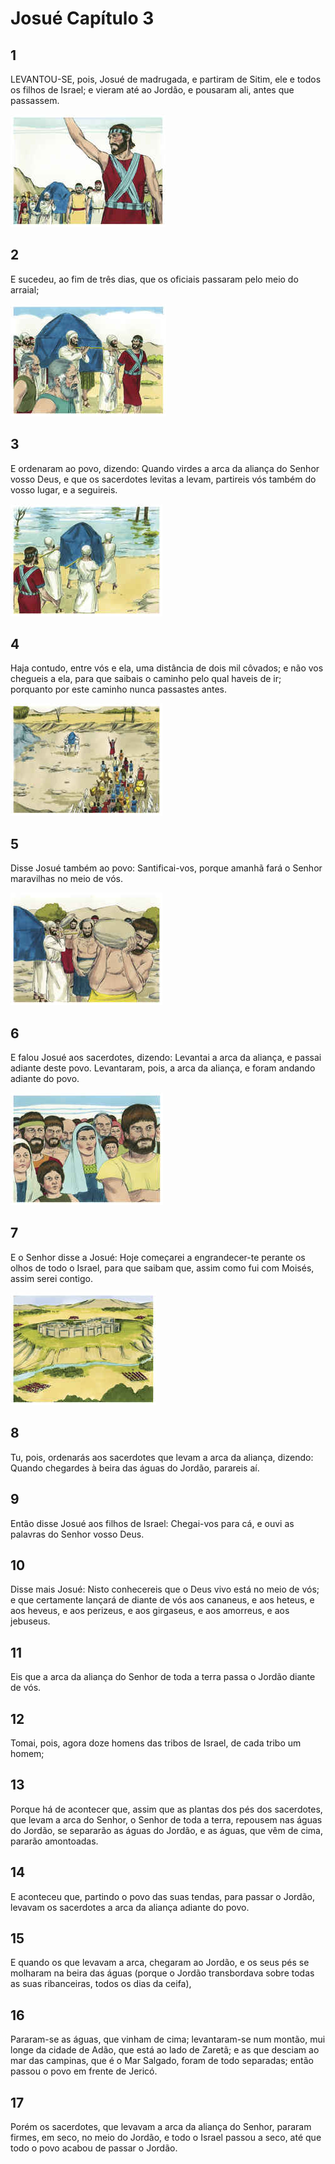 # Josué Capítulo 3

## 1
LEVANTOU-SE, pois, Josué de madrugada, e partiram de Sitim, ele e todos os filhos de Israel; e vieram até ao Jordão, e pousaram ali, antes que passassem.

![](../.img/Js/03/1-0.jpg)

## 2
E sucedeu, ao fim de três dias, que os oficiais passaram pelo meio do arraial;

![](../.img/Js/03/2-0.jpg)

## 3
E ordenaram ao povo, dizendo: Quando virdes a arca da aliança do Senhor vosso Deus, e que os sacerdotes levitas a levam, partireis vós também do vosso lugar, e a seguireis.

![](../.img/Js/03/3-0.jpg)

## 4
Haja contudo, entre vós e ela, uma distância de dois mil côvados; e não vos chegueis a ela, para que saibais o caminho pelo qual haveis de ir; porquanto por este caminho nunca passastes antes.

![](../.img/Js/03/4-0.jpg)

## 5
Disse Josué também ao povo: Santificai-vos, porque amanhã fará o Senhor maravilhas no meio de vós.

![](../.img/Js/03/5-0.jpg)

## 6
E falou Josué aos sacerdotes, dizendo: Levantai a arca da aliança, e passai adiante deste povo. Levantaram, pois, a arca da aliança, e foram andando adiante do povo.

![](../.img/Js/03/6-0.jpg)

## 7
E o Senhor disse a Josué: Hoje começarei a engrandecer-te perante os olhos de todo o Israel, para que saibam que, assim como fui com Moisés, assim serei contigo.

![](../.img/Js/03/7-0.jpg)

## 8
Tu, pois, ordenarás aos sacerdotes que levam a arca da aliança, dizendo: Quando chegardes à beira das águas do Jordão, parareis aí.

## 9
Então disse Josué aos filhos de Israel: Chegai-vos para cá, e ouvi as palavras do Senhor vosso Deus.

## 10
Disse mais Josué: Nisto conhecereis que o Deus vivo está no meio de vós; e que certamente lançará de diante de vós aos cananeus, e aos heteus, e aos heveus, e aos perizeus, e aos girgaseus, e aos amorreus, e aos jebuseus.

## 11
Eis que a arca da aliança do Senhor de toda a terra passa o Jordão diante de vós.

## 12
Tomai, pois, agora doze homens das tribos de Israel, de cada tribo um homem;

## 13
Porque há de acontecer que, assim que as plantas dos pés dos sacerdotes, que levam a arca do Senhor, o Senhor de toda a terra, repousem nas águas do Jordão, se separarão as águas do Jordão, e as águas, que vêm de cima, pararão amontoadas.

## 14
E aconteceu que, partindo o povo das suas tendas, para passar o Jordão, levavam os sacerdotes a arca da aliança adiante do povo.

## 15
E quando os que levavam a arca, chegaram ao Jordão, e os seus pés se molharam na beira das águas (porque o Jordão transbordava sobre todas as suas ribanceiras, todos os dias da ceifa),

## 16
Pararam-se as águas, que vinham de cima; levantaram-se num montão, mui longe da cidade de Adão, que está ao lado de Zaretã; e as que desciam ao mar das campinas, que é o Mar Salgado, foram de todo separadas; então passou o povo em frente de Jericó.

## 17
Porém os sacerdotes, que levavam a arca da aliança do Senhor, pararam firmes, em seco, no meio do Jordão, e todo o Israel passou a seco, até que todo o povo acabou de passar o Jordão.

